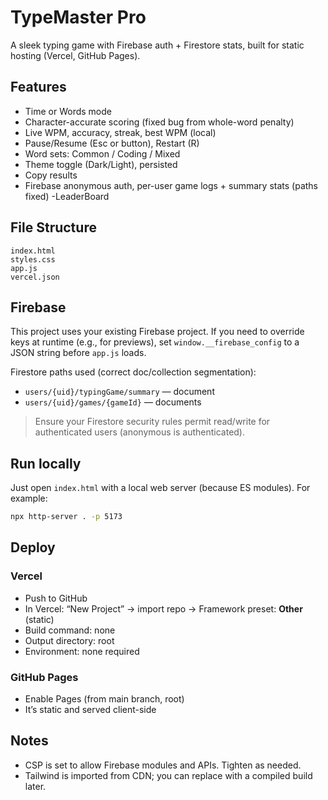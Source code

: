 # TypeMaster Pro

A sleek typing game with Firebase auth + Firestore stats, built for static hosting (Vercel, GitHub Pages).

## Features

- Time or Words mode
- Character-accurate scoring (fixed bug from whole-word penalty)
- Live WPM, accuracy, streak, best WPM (local)
- Pause/Resume (Esc or button), Restart (R)
- Word sets: Common / Coding / Mixed
- Theme toggle (Dark/Light), persisted
- Copy results
- Firebase anonymous auth, per-user game logs + summary stats (paths fixed)
  -LeaderBoard

## File Structure

```
index.html
styles.css
app.js
vercel.json
```

## Firebase

This project uses your existing Firebase project. If you need to override keys at runtime (e.g., for previews), set `window.__firebase_config` to a JSON string before `app.js` loads.

Firestore paths used (correct doc/collection segmentation):

- `users/{uid}/typingGame/summary` — document
- `users/{uid}/games/{gameId}` — documents

> Ensure your Firestore security rules permit read/write for authenticated users (anonymous is authenticated).

## Run locally

Just open `index.html` with a local web server (because ES modules). For example:

```bash
npx http-server . -p 5173
```

## Deploy

### Vercel

- Push to GitHub
- In Vercel: “New Project” → import repo → Framework preset: **Other** (static)
- Build command: none
- Output directory: root
- Environment: none required

### GitHub Pages

- Enable Pages (from main branch, root)
- It’s static and served client-side

## Notes

- CSP is set to allow Firebase modules and APIs. Tighten as needed.
- Tailwind is imported from CDN; you can replace with a compiled build later.
